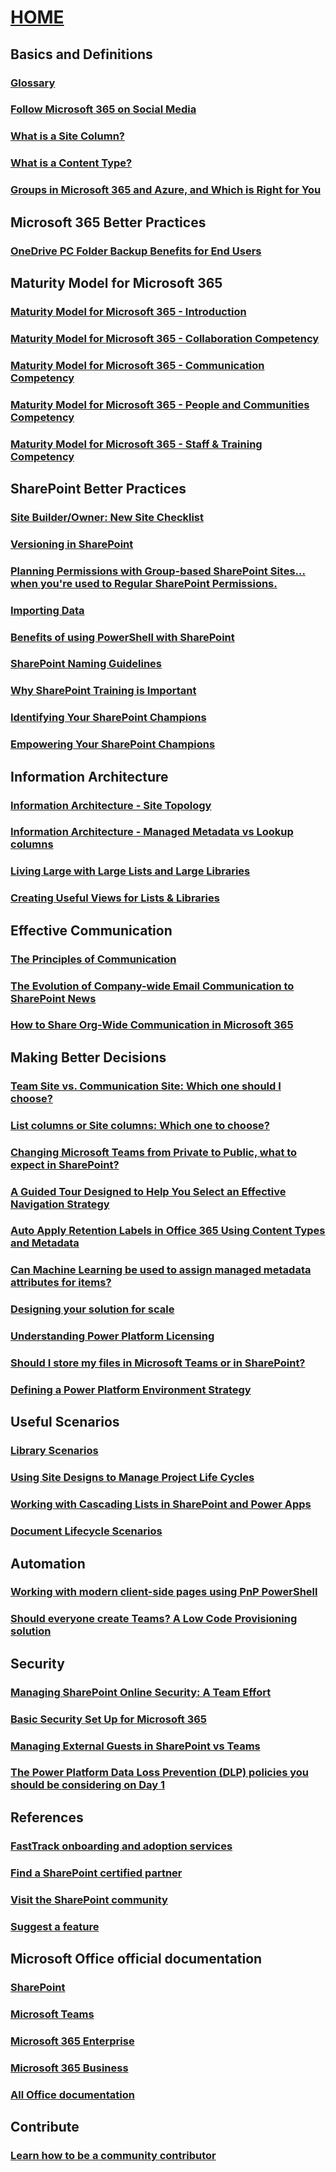 # [HOME](index.yml)
## Basics and Definitions
### [Glossary](glossary.md)
### [Follow Microsoft 365 on Social Media](microsoft-365-on-social-media.md)
### [What is a Site Column?](what-is-site-column.md)
### [What is a Content Type?](what-is-content-type.md)
### [Groups in Microsoft 365 and Azure, and Which is Right for You](all-about-groups.md)
## Microsoft 365 Better Practices
### [OneDrive PC Folder Backup Benefits for End Users](known-folder-move-benefits-for-enduser.md)
## Maturity Model for Microsoft 365
### [Maturity Model for Microsoft 365 - Introduction](microsoft365-maturity-model--intro.md)
### [Maturity Model for Microsoft 365 - Collaboration Competency](microsoft365-maturity-model--collaboration.md)
### [Maturity Model for Microsoft 365 - Communication Competency](microsoft365-maturity-model--communication.md)
### [Maturity Model for Microsoft 365 - People and Communities Competency](microsoft365-maturity-model--people-and-communities-competency.md)
### [Maturity Model for Microsoft 365 - Staff & Training Competency](microsoft365-maturity-model--staff-and-training.md)
## SharePoint Better Practices
### [Site Builder/Owner: New Site Checklist](new-site-checklist.md)
### [Versioning in SharePoint](versioning-basics-best-practices.md)
### [Planning Permissions with Group-based SharePoint Sites... when you're used to Regular SharePoint Permissions.](permission-model-differences.md)
### [Importing Data](importing-data.md)
### [Benefits of using PowerShell with SharePoint](benefits-of-using-powershell-with-sharepoint.md)
### [SharePoint Naming Guidelines](sharepoint-naming-guidelines.md)
### [Why SharePoint Training is Important](why-sharepoint-training-is-important.md)
### [Identifying Your SharePoint Champions](identifying-your-sharepoint-champions.md)
### [Empowering Your SharePoint Champions](empowering-your-SharePoint-champions.md)
## Information Architecture
### [Information Architecture - Site Topology](information-architecture-site-topology.md)
### [Information Architecture - Managed Metadata vs Lookup columns](information-architecture-managed-metadata-vs-lookup-column.md)
### [Living Large with Large Lists and Large Libraries](large-lists-large-libraries-in-SharePoint.md)
### [Creating Useful Views for Lists & Libraries](creating-useful-views-in-lists-libraries.md)
## Effective Communication
### [The Principles of Communication](principles-of-communication.md)
### [The Evolution of Company-wide Email Communication to SharePoint News](evolution-of-company-wide-email-communication-to-sharepoint-news.md)
### [How to Share Org-Wide Communication in Microsoft 365](how-to-share-org-wide-communications-in-microsoft-365.md)
## Making Better Decisions
### [Team Site vs. Communication Site: Which one should I choose?](team-site-or-communication-site.md)
### [List columns or Site columns: Which one to choose?](list-column-or-site-column-which-one-to-choose.md)
### [Changing Microsoft Teams from Private to Public, what to expect in SharePoint?](changing-microsoft-teams-from-private-to-public-what-to-expect-in-sharepoint.md)
### [A Guided Tour Designed to Help You Select an Effective Navigation Strategy](select-an-effective-navigation-strategy.md)
### [Auto Apply Retention Labels in Office 365 Using Content Types and Metadata](auto-apply-retention-labels-in-office-365-using-content-types-and-metadata.md)
### [Can Machine Learning be used to assign managed metadata attributes for items?](machine-learning-and-managed-metadata.md)
### [Designing your solution for scale](designing-solution-for-scale.md)
### [Understanding Power Platform Licensing](powerplatformlicensingforcitizendeveloper.md)
### [Should I store my files in Microsoft Teams or in SharePoint?](should-I-store-my-files-in-Teams-or-SharePoint-An-understanding-of-behind-the-scenes.md)
### [Defining a Power Platform Environment Strategy](defining-a-power-platform-environment-strategy.md)
## Useful Scenarios
### [Library Scenarios](library-scenarios.md)
### [Using Site Designs to Manage Project Life Cycles](site-design-life-cycle.md)
### [Working with Cascading Lists in SharePoint and Power Apps](working-with-cascading-lists-in-sharepoint-and-powerapps.md)
### [Document Lifecycle Scenarios](document-lifecycle-scenarios.md)
## Automation
### [Working with modern client-side pages using PnP PowerShell](working-with-modern-clientside-pages-using-pnp-powershell.md)
### [Should everyone create Teams? A Low Code Provisioning solution](should-everyone-create-teams.md)
## Security
### [Managing SharePoint Online Security: A Team Effort](sharepoint-security-a-team-effort.md)
### [Basic Security Set Up for Microsoft 365](basic-security-set-up-for-microsoft-365.md)
### [Managing External Guests in SharePoint vs Teams](managing-external-guest-in-SharePoint-vs-Teams.md)
### [The Power Platform Data Loss Prevention (DLP) policies you should be considering on Day 1](power-platform-DLP-policies-you-should-be-considering-on-Day-1.md)
## References
### [FastTrack onboarding and adoption services](https://fasttrack.microsoft.com/office)
### [Find a SharePoint certified partner](https://products.office.com/sharepoint/sharepoint-partners-sharepoint-support)
### [Visit the SharePoint community](https://techcommunity.microsoft.com/t5/SharePoint/ct-p/SharePoint)
### [Suggest a feature](https://sharepoint.uservoice.com/)
## Microsoft Office official documentation
### [SharePoint](https://docs.microsoft.com/sharepoint/)
### [Microsoft Teams](https://docs.microsoft.com/microsoftteams/microsoft-teams)
### [Microsoft 365 Enterprise](https://docs.microsoft.com/microsoft-365/enterprise/?view=o365-worldwide)
### [Microsoft 365 Business](https://docs.microsoft.com/microsoft-365/business/?view=o365-worldwide)
### [All Office documentation](https://docs.microsoft.com/office/)
## Contribute
### [Learn how to be a community contributor](https://github.com/MicrosoftDocs/microsoft-365-community/blob/master/README.md)
